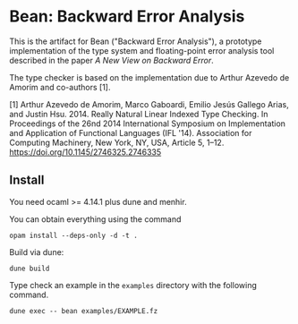 Bean: Backward Error Analysis
=====
This is the artifact for Bean ("Backward Error Analysis"), a prototype implementation of the type system and floating-point error analysis tool described in the paper *A New View on Backward Error*. 

The type checker is based on the implementation due to Arthur Azevedo de Amorim and co-authors [1].

[1] Arthur Azevedo de Amorim, Marco Gaboardi, Emilio Jesús Gallego Arias, and Justin Hsu. 2014. Really Natural Linear Indexed Type Checking. In Proceedings of the 26nd 2014 International Symposium on Implementation and Application of Functional Languages (IFL '14). Association for Computing Machinery, New York, NY, USA, Article 5, 1–12. https://doi.org/10.1145/2746325.2746335

## Install

You need ocaml >= 4.14.1 plus dune and menhir. 

You can obtain everything using the command
```
opam install --deps-only -d -t .
```

Build via dune:
```
dune build
```

Type check an example in the `examples` directory with the following command.
```
dune exec -- bean examples/EXAMPLE.fz
```

